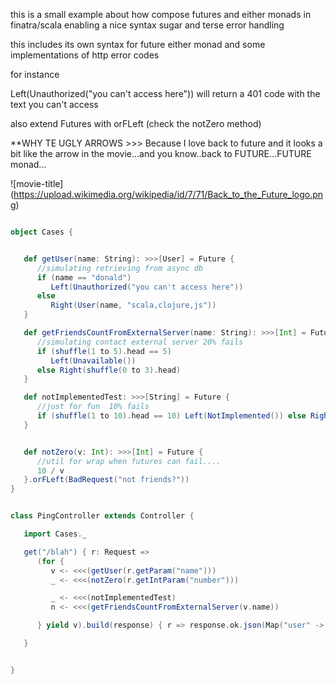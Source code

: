 this is a small example about how compose futures and either monads in finatra/scala enabling a nice syntax sugar and terse error handling

this includes its own syntax for future either monad and some implementations of http error codes

for instance 

Left(Unauthorized("you can't access here")) will return a 401 code with the text you can't access

also extend Futures with orFLeft (check the notZero method)

**WHY TE UGLY ARROWS >>> 
Because I love back to future and it looks a bit like the arrow in the movie...and you know..back to FUTURE...FUTURE monad...


![movie-title] (https://upload.wikimedia.org/wikipedia/id/7/71/Back_to_the_Future_logo.png)




```scala

object Cases {


   def getUser(name: String): >>>[User] = Future {
      //simulating retrieving from async db
      if (name == "donald")
         Left(Unauthorized("you can't access here"))
      else
         Right(User(name, "scala,clojure,js"))
   }

   def getFriendsCountFromExternalServer(name: String): >>>[Int] = Future {
      //simulating contact external server 20% fails
      if (shuffle(1 to 5).head == 5)
         Left(Unavailable())
      else Right(shuffle(0 to 3).head)
   }

   def notImplementedTest: >>>[String] = Future {
      //just for fun  10% fails
      if (shuffle(1 to 10).head == 10) Left(NotImplemented()) else Right("OK")
   }


   def notZero(v: Int): >>>[Int] = Future {
      //util for wrap when futures can fail....
      10 / v
   }.orFLeft(BadRequest("not friends?"))
}


class PingController extends Controller {

   import Cases._

   get("/blah") { r: Request =>
      (for {
         v <- <<<(getUser(r.getParam("name")))
         _ <- <<<(notZero(r.getIntParam("number")))

         _ <- <<<(notImplementedTest)
         n <- <<<(getFriendsCountFromExternalServer(v.name))

      } yield v).build(response) { r => response.ok.json(Map("user" -> r)) }

   }


}


```